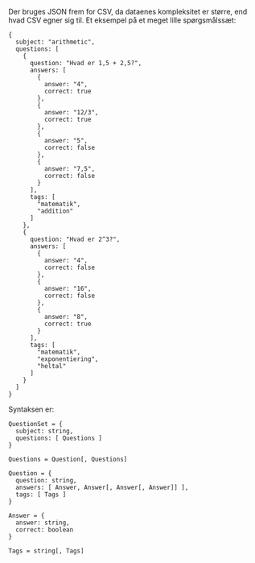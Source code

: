 Der bruges JSON frem for CSV, da dataenes kompleksitet er større, end hvad CSV egner sig til.
Et eksempel på et meget lille spørgsmålssæt:

    {
      subject: "arithmetic",
      questions: [
        {
          question: "Hvad er 1,5 + 2,5?",
          answers: [
            {
              answer: "4",
              correct: true
            },
            {
              answer: "12/3",
              correct: true
            },
            {
              answer: "5",
              correct: false
            },
            {
              answer: "7,5",
              correct: false
            }
          ],
          tags: [
            "matematik",
            "addition"
          ]
        },
        {
          question: "Hvad er 2^3?",
          answers: [
            {
              answer: "4",
              correct: false
            },
            {
              answer: "16",
              correct: false
            },
            {
              answer: "8",
              correct: true
            }
          ],
          tags: [
            "matematik",
            "exponentiering",
            "heltal"
          ]
        }
      ]
    }

Syntaksen er:

    QuestionSet = {
      subject: string,
      questions: [ Questions ]
    }

    Questions = Question[, Questions]

    Question = {
      question: string,
      answers: [ Answer, Answer[, Answer[, Answer]] ],
      tags: [ Tags ]
    }

    Answer = {
      answer: string,
      correct: boolean
    }

    Tags = string[, Tags]

